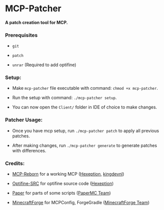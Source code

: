 # MCP-Patcher

#### A patch creation tool for MCP.

### Prerequisites

- ``git``

- ``patch``

- ``unrar`` (Required to add optifine)

### Setup:

- Make ``mcp-patcher`` file executable with command: ``chmod +x mcp-patcher``.

- Run the setup with command: ``./mcp-patcher setup``.

- You can now open the ``Client/`` folder in IDE of choice to make changes.

### Patcher Usage:

- Once you have mcp setup, run ``./mcp-patcher patch`` to apply all previous patches.

- After making changes, run ``./mcp-patcher generate`` to generate patches with differences.

### Credits:

* [MCP-Reborn](https://github.com/Hexeption/MCP-Reborn) for a working MCP ([Hexeption](https://github.com/Hexeption), [kingdevnl](https://github.com/kingdevnl))

* [Optifine-SRC](https://github.com/Hexeption/Optifine-SRC) for optifine source code ([Hexeption](https://github.com/Hexeption))

* [Paper](https://github.com/PaperMC/Paper) for parts of some scripts ([PaperMC Team](https://github.com/PaperMC))

* [MinecraftForge](https://github.com/MinecraftForge/MinecraftForge) for MCPConfig, ForgeGradle ([MinecraftForge Team](https://github.com/MinecraftForge))